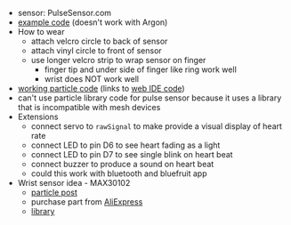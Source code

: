 * sensor: PulseSensor.com
* [example code](https://pulsesensor.com/pages/installing-our-playground-for-pulsesensor-arduino) (doesn't work with Argon)
* How to wear
  * attach velcro circle to back of sensor
  * attach vinyl circle to front of sensor
  * use longer velcro strip to wrap sensor on finger
    * finger tip and under side of finger like ring work well
    * wrist does NOT work well
* [working particle code](https://community.particle.io/t/boron-pulse-sensor-and-spark-interval-timer/48132/10) (links to [web IDE code](https://go.particle.io/shared_apps/5c94423c5893c4000ab8a158))
* can't use particle library code for pulse sensor because it uses a library that is incompatible with mesh devices
* Extensions
  * connect servo to `rawSignal` to make provide a visual display of heart rate
  * connect LED to pin D6 to see heart fading as a light
  * connect LED to pin D7 to see single blink on heart beat
  * connect buzzer to produce a sound on heart beat
  * could this work with bluetooth and bluefruit app
* Wrist sensor idea - MAX30102 
  * [particle post](https://community.particle.io/t/best-pulse-sensor/43979)
  * purchase part from [AliExpress](https://www.aliexpress.com/item/32902336311.html?spm=2114.search0104.3.1.6b9968e5vyqGpu&ws_ab_test=searchweb0_0,searchweb201602_4_5017015_10065_10068_10130_10547_10059_10548_10696_100031_5016813_10084_10083_5017115_10103_451_10618_452_5016913_10139_10307,searchweb201603_45,ppcSwitch_5&algo_expid=b21e847c-2d88-4a2d-a96f-10be2de7d572-0&algo_pvid=b21e847c-2d88-4a2d-a96f-10be2de7d572&transAbTest=ae803_1&priceBeautifyAB=0)
  * [library](https://github.com/xcoder123/MAX30100)